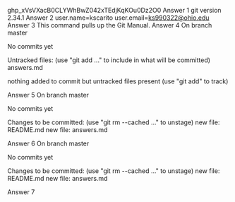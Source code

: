 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
Answer 1
    git version 2.34.1
Answer 2
    user.name=kscarito
    user.email=ks990322@ohio.edu
Answer 3
    This command pulls up the Git Manual.
Answer 4
On branch master

No commits yet

Untracked files:
  (use "git add <file>..." to include in what will be committed)
        answers.md

nothing added to commit but untracked files present (use "git add" to track)

Answer 5
On branch master

No commits yet

Changes to be committed:
  (use "git rm --cached <file>..." to unstage)
        new file:   README.md
        new file:   answers.md

Answer 6
On branch master

No commits yet

Changes to be committed:
  (use "git rm --cached <file>..." to unstage)
        new file:   README.md
        new file:   answers.md

Answer 7